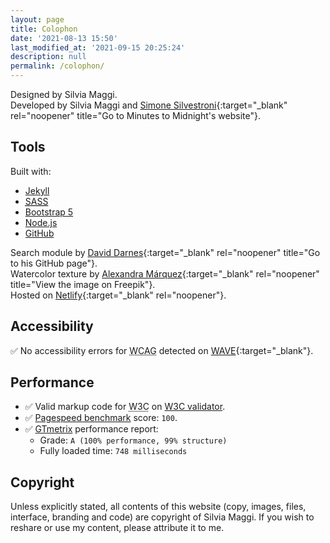 ```yaml
---
layout: page
title: Colophon
date: '2021-08-13 15:50'
last_modified_at: '2021-09-15 20:25:24'
description: null
permalink: /colophon/
---
```

Designed by Silvia Maggi.<br>
Developed by Silvia Maggi and [Simone Silvestroni](https://minutestomidnight.co.uk){:target="_blank" rel="noopener" title="Go to Minutes to Midnight's website"}.

## Tools

Built with:

<ul class="smd-ul">
<li><a href="https://jekyllrb.com/" target="_blank" rel="noopener" title="Go to the Jekyll website">Jekyll</a></li>
<li><a href="https://sass-lang.com/" target="_blank" rel="noopener" title="Go to the Sass website"><abbr title="Syntactically Awesome Style Sheets">SASS</abbr></a></li>
<li><a href="https://getbootstrap.com/" target="_blank" rel="noopener" title="Go to the Bootstrap website">Bootstrap 5</a></li>
<li><a href="https://nodejs.org/" target="_blank" rel="noopener" title="Go to the Node.js website">Node.js</a></li>
<li><a href="https://github.com" target="_blank" rel="noopener" title="Go to the GitHub website">GitHub</a></li>
</ul>

Search module by [David Darnes](https://github.com/daviddarnes){:target="_blank" rel="noopener" title="Go to his GitHub page"}.
<br>
Watercolor texture by [Alexandra M&aacute;rquez](https://www.freepik.com/vectors/background/){:target="_blank" rel="noopener" title="View the image on Freepik"}.
<br>
Hosted on [Netlify](https://www.netlify.com/){:target="_blank" rel="noopener"}.

## Accessibility

✅ No accessibility errors for <abbr title="Web Content Accessibility Guidelines">WCAG</abbr> detected on [WAVE](https://wave.webaim.org/report#/https://silviamaggidesign.com/){:target="_blank"}.

## Performance

<ul class="smd-ul">
<li>
✅ Valid markup code for <abbr title="World Wide Web Consortium">W3C</abbr> on <a href="https://validator.w3.org/nu/?doc=https%3A%2F%2Fsilviamaggidesign.com%2F" target="_blank">W3C validator</a>.</li>
<li>
✅ <a href="https://developers.google.com/speed/pagespeed/insights/?url=silviamaggidesign.com" target="_blank">Pagespeed benchmark</a> score: <code>100</code>.
</li>
<li>
✅ <a href="https://gtmetrix.com/reports/silviamaggidesign.com/9yZf6j3w/" target="_blank">GTmetrix</a> performance report:
<ul>
<li>Grade: <code>A (100% performance, 99% structure)</code></li>
<li>Fully loaded time: <code>748 milliseconds</code></li>
</ul>
</li>
</ul>

## Copyright

Unless explicitly stated, all contents of this website (copy, images, files, interface, branding and code) are copyright of Silvia Maggi. If you wish to reshare or use my content, please attribute it to me.